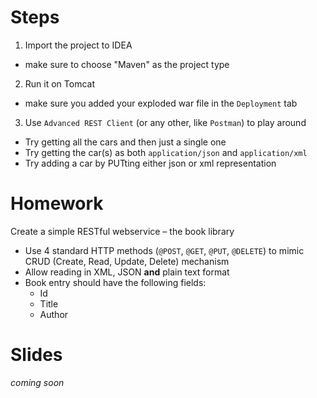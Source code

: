 # Steps

1. Import the project to IDEA
  * make sure to choose "Maven" as the project type
2. Run it on Tomcat
  * make sure you added your exploded war file in the `Deployment` tab
3. Use `Advanced REST Client` (or any other, like `Postman`) to play around
  * Try getting all the cars and then just a single one
  * Try getting the car(s) as both `application/json` and `application/xml`
  * Try adding a car by PUTting either json or xml representation

# Homework

Create a simple RESTful webservice – the book library

* Use 4 standard HTTP methods (`@POST`, `@GET`, `@PUT`, `@DELETE`) to mimic CRUD (Create, Read, Update, Delete) mechanism
* Allow reading in XML, JSON **and** plain text format
* Book entry should have the following fields:
  * Id
  * Title
  * Author

# Slides

*coming soon*
